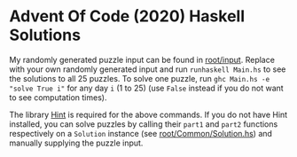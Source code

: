 # Advent Of Code (2020) Haskell Solutions

My randomly generated puzzle input can be found in [root/input](https://github.com/nsglover/AdventOfCode2018/blob/master/input/). Replace with your own randomly generated input and run `runhaskell Main.hs` to see the solutions to all 25 puzzles. To solve one puzzle, run `ghc Main.hs -e "solve True i"` for any day `i` (1 to 25) (use `False` instead if you do not want to see computation times).

The library [Hint](https://hackage.haskell.org/package/hint) is required for the above commands. If you do not have Hint installed, you can solve puzzles by calling their `part1` and `part2` functions respectively on a `Solution` instance (see [root/Common/Solution.hs](https://github.com/nsglover/AdventOfCode2018/blob/master/Common/Solution.hs)) and manually supplying the puzzle input.